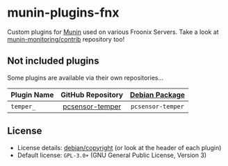 # munin-plugins-fnx
Custom plugins for [Munin][1] used on various Froonix Servers.
Take a look at [munin-monitoring/contrib][2] repository too!


## Not included plugins
Some plugins are available via their own repositories…

| Plugin Name               | GitHub Repository         | [Debian Package][100]     |
|:------------------------- |:-------------------------:|:-------------------------:|
| `temper_`                 | [pcsensor-temper][101]    | `pcsensor-temper`         |


## License
* License details: [debian/copyright][3] (or look at the header of each plugin)
* Default license: `GPL-3.0+` (GNU General Public License, Version 3)


[1]: http://munin-monitoring.org/
[2]: https://github.com/munin-monitoring/contrib
[3]: ../master/debian/copyright

[100]: https://debrep.froonix.org/froonix/
[101]: https://github.com/froonix/pcsensor-temper
